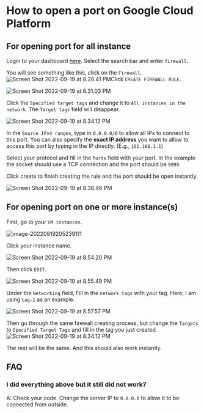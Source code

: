 # How to open a port on Google Cloud Platform

## For opening port for all instance

Login to your dashboard [here](https://console.cloud.google.com/). Select the search bar and enter `firewall`.

You will see something like this, click on the `Firewall`.![Screen Shot 2022-09-19 at 8.28.41 PM](https://github.com/zliu269/openPortGuideForGCP/blob/main/PortOpenGuide.assets/Screen%20Shot%202022-09-19%20at%208.28.41%20PM.png)Click `CREATE FIREWALL RULE`.

![Screen Shot 2022-09-19 at 8.31.03 PM](https://github.com/zliu269/openPortGuideForGCP/blob/main/PortOpenGuide.assets/Screen%20Shot%202022-09-19%20at%208.31.03%20PM.png)

Click the `Specified target tags` and change it to `All instances in the network`. The `Target tags` field will disappear. 

![Screen Shot 2022-09-19 at 8.34.12 PM](https://github.com/zliu269/openPortGuideForGCP/blob/main/PortOpenGuide.assets/Screen%20Shot%202022-09-19%20at%208.34.12%20PM.png)

In the `Source IPv4 ranges`, type in `0.0.0.0/0` to allow all IPs to connect to this port. You can also specify the **exact IP address** you want to allow to access this port by typing in the IP directly. (E.g., `192.168.1.1`)

Select your protocol and fill in the `Ports` field with your port. In the example the socket should use a TCP connection and the port should be `9999`.

Click create to finish creating the rule and the port should be open instantly.

![Screen Shot 2022-09-19 at 8.38.46 PM](https://github.com/zliu269/openPortGuideForGCP/blob/main/PortOpenGuide.assets/Screen%20Shot%202022-09-19%20at%208.38.46%20PM.png)

## For opening port on one or more instance(s)

First, go to your `VM instances`.

![image-20220919205239111](https://github.com/zliu269/openPortGuideForGCP/blob/main/PortOpenGuide.assets/image-20220919205239111.png)

Click your instance name.

![Screen Shot 2022-09-19 at 8.54.20 PM](https://github.com/zliu269/openPortGuideForGCP/blob/main/PortOpenGuide.assets/Screen%20Shot%202022-09-19%20at%208.54.20%20PM.png)

Then click `EDIT`.

![Screen Shot 2022-09-19 at 8.55.49 PM](https://github.com/zliu269/openPortGuideForGCP/blob/main/PortOpenGuide.assets/Screen%20Shot%202022-09-19%20at%208.55.49%20PM.png)

Under the `Networking` field, Fill in the `network tags` with your tag. Here, I am using `tag-1` as an example.

![Screen Shot 2022-09-19 at 8.57.57 PM](https://github.com/zliu269/openPortGuideForGCP/blob/main/PortOpenGuide.assets/Screen%20Shot%202022-09-19%20at%208.57.57%20PM.png)

Then go through the same firewall creating process, but change the `Targets` to `Specified Target Tags` and fill in the tag you just created.![Screen Shot 2022-09-19 at 8.34.12 PM](https://github.com/zliu269/openPortGuideForGCP/blob/main/PortOpenGuide.assets/Screen%20Shot%202022-09-19%20at%208.34.12%20PM.png)

The rest will be the same. And this should also work instantly.

## FAQ

### I did everything above but it still did not work?

A: Check your code. Change the server IP to `0.0.0.0` to allow it to be connected from outside.

